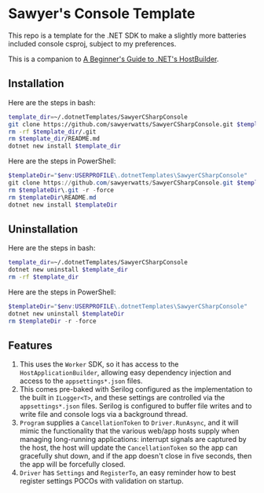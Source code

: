 # Sawyer's Console Template

This repo is a template for the .NET SDK to make a slightly more batteries
included console csproj, subject to my preferences.

This is a companion to
[A Beginner's Guide to .NET's HostBuilder](https://medium.com/@sawyer.watts/a-beginners-guide-to-net-s-hostbuilder-part-0-78882aab60f8).

## Installation

Here are the steps in bash:

```sh
template_dir=~/.dotnetTemplates/SawyerCSharpConsole
git clone https://github.com/sawyerwatts/SawyerCSharpConsole.git $template_dir
rm -rf $template_dir/.git
rm $template_dir/README.md
dotnet new install $template_dir
```

Here are the steps in PowerShell:

```ps1
$templateDir="$env:USERPROFILE\.dotnetTemplates\SawyerCSharpConsole"
git clone https://github.com/sawyerwatts/SawyerCSharpConsole.git $templateDir
rm $templateDir\.git -r -force
rm $templateDir\README.md
dotnet new install $templateDir
```

## Uninstallation

Here are the steps in bash:

```sh
template_dir=~/.dotnetTemplates/SawyerCSharpConsole
dotnet new uninstall $template_dir
rm -rf $template_dir
```

Here are the steps in PowerShell:

```ps1
$templateDir="$env:USERPROFILE\.dotnetTemplates\SawyerCSharpConsole"
dotnet new uninstall $templateDir
rm $templateDir -r -force
```

## Features

1. This uses the `Worker` SDK, so it has access to the `HostApplicationBuilder`,
allowing easy dependency injection and access to the `appsettings*.json` files.
2. This comes pre-baked with Serilog configured as the implementation to the
built in `ILogger<T>`, and these settings are controlled via the
`appsettings*.json` files. Serilog is configured to buffer file writes and to
write file and console logs via a background thread.
3. `Program` supplies a `CancellationToken` to `Driver.RunAsync`, and it will
mimic the functionality that the various web/app hosts supply when managing
long-running applications: interrupt signals are captured by the host, the host
will update the `CancellationToken` so the app can gracefully shut down, and if
the app doesn't close in five seconds, then the app will be forcefully closed.
4. `Driver` has `Settings` and `RegisterTo`, an easy reminder how to best
register settings POCOs with validation on startup.

